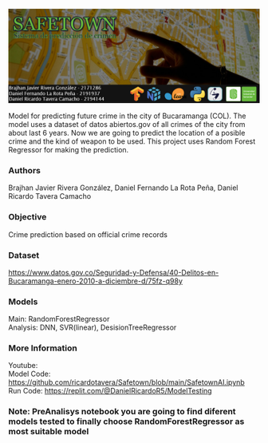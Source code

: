 ![alt text for screen readers](/BannerSafeTownBlack.jpg)

Model for predicting future crime in the city of Bucaramanga (COL). The model uses a dataset of datos abiertos.gov of all crimes of the city from about last 6 years. Now we are going to predict the location of a posible crime and the kind of weapon to be used. This project uses Random Forest Regressor for making the prediction. 

### Authors
Brajhan Javier Rivera González, 
Daniel Fernando La Rota Peña, 
Daniel Ricardo Tavera Camacho


### Objective
Crime prediction based on official crime records

### Dataset
https://www.datos.gov.co/Seguridad-y-Defensa/40-Delitos-en-Bucaramanga-enero-2010-a-diciembre-d/75fz-q98y

### Models
Main: RandomForestRegressor <br>
Analysis: DNN, SVR(linear), DesisionTreeRegressor

### More Information
Youtube: <br>
Model Code: https://github.com/ricardotavera/Safetown/blob/main/SafetownAI.ipynb <br>
Run Code: https://replit.com/@DanielRicardoR5/ModelTesting 

### Note: PreAnalisys notebook you are going to find diferent models tested to finally choose RandomForestRegressor as most suitable model <br>









